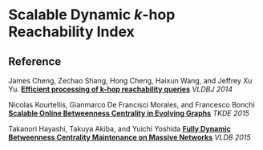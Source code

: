 # Scalable Dynamic *k*-hop Reachability Index

## Reference
James Cheng, Zechao Shang, Hong Cheng, Haixun Wang, and Jeffrey Xu Yu. [**Efficient processing of k-hop reachability queries**](http://link.springer.com/article/10.1007/s00778-013-0346-6) *VLDBJ 2014*

Nicolas Kourtellis, Gianmarco De Francisci Morales, and Francesco Bonchi [**Scalable Online Betweenness Centrality
                                                                            in Evolving Graphs**](http://ieeexplore.ieee.org/document/7079456/) *TKDE 2015*

Takanori Hayashi, Takuya Akiba, and Yuichi Yoshida [**Fully Dynamic Betweenness Centrality Maintenance
                                                      on Massive Networks**](http://dl.acm.org/citation.cfm?doid=2850578.2850580) *VLDB 2015*
